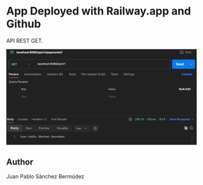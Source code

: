 # App Deployed with Railway.app and Github

API REST GET.

![postmanTest.png](img%2FpostmanTest.png)

## Author

Juan Pablo Sánchez Bermúdez
